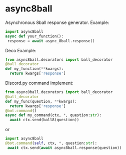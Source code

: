 # async8ball
Asynchronous 8ball response generator.
Example:
```py
import async8ball
async def your_function():
 response = await async_8ball.response()
```
Deco Example:
```py
from async8ball.decorators import ball_decorator
@ball_decorator
def my_function(**kwargs):
  return kwargs['response']
```
Discord.py command implement:
```py
from async8ball.decorators import ball_decorator
@ball_decorator
def my_func(question, **kwargs):
  return kwargs['response']
@bot.command()
async def my_command(ctx, *, question:str):
  await ctx.send(ball8(question))
```
or
```py
import async8ball
@bot.command(self, ctx, *, question:str):
 await ctx.send(await async8ball.response(question))
 ```
